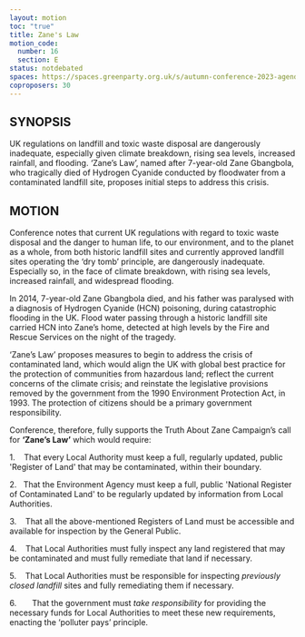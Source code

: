 ```yaml
---
layout: motion
toc: "true"
title: Zane's Law
motion_code:
  number: 16
  section: E
status: notdebated
spaces: https://spaces.greenparty.org.uk/s/autumn-conference-2023-agenda-forum/post/post/view?id=11170
coproposers: 30
---
```

## SYNOPSIS

UK regulations on landfill and toxic waste disposal are dangerously inadequate, especially given climate breakdown, rising sea levels, increased rainfall, and flooding. ‘Zane’s Law’, named after 7-year-old Zane Gbangbola, who tragically died of Hydrogen Cyanide conducted by floodwater from a contaminated landfill site, proposes initial steps to address this crisis.

## MOTION

Conference notes that current UK regulations with regard to toxic waste disposal and the danger to human life, to our environment, and to the planet as a whole, from both historic landfill sites and currently approved landfill sites operating the ‘dry tomb’ principle, are dangerously inadequate. Especially so, in the face of climate breakdown, with rising sea levels, increased rainfall, and widespread flooding.

In 2014, 7-year-old Zane Gbangbola died, and his father was paralysed with a diagnosis of Hydrogen Cyanide (HCN) poisoning, during catastrophic flooding in the UK. Flood water passing through a historic landfill site carried HCN into Zane’s home, detected at high levels by the Fire and Rescue Services on the night of the tragedy.

‘Zane’s Law’ proposes measures to begin to address the crisis of contaminated land, which would align the UK with global best practice for the protection of communities from hazardous land; reflect the current concerns of the climate crisis; and reinstate the legislative provisions removed by the government from the 1990 Environment Protection Act, in 1993. The protection of citizens should be a primary government responsibility.

Conference, therefore, fully supports the Truth About Zane Campaign’s call for **‘Zane’s Law’** which would require:

1.    That every Local Authority must keep a full, regularly updated, public 'Register of Land' that may be contaminated, within their boundary.

2.   That the Environment Agency must keep a full, public 'National Register of Contaminated Land' to be regularly updated by information from Local Authorities.

3.    That all the above-mentioned Registers of Land must be accessible and available for inspection by the General Public.

4.    That Local Authorities must fully inspect any land registered that may be contaminated and must fully remediate that land if necessary.

5.    That Local Authorities must be responsible for inspecting *previously closed landfill* sites and fully remediating them if necessary.

6.       That the government must *take responsibility* for providing the necessary funds for Local Authorities to meet these new requirements, enacting the ‘polluter pays’ principle.